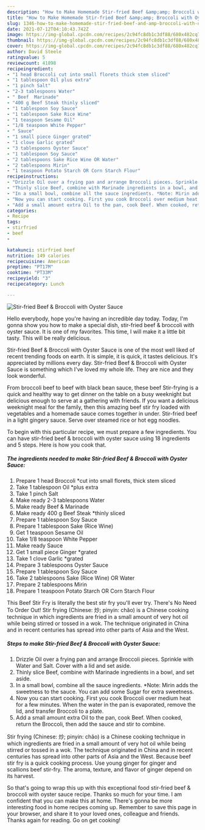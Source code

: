 ```yaml
---
description: "How to Make Homemade Stir-fried Beef &amp;amp; Broccoli with Oyster Sauce"
title: "How to Make Homemade Stir-fried Beef &amp;amp; Broccoli with Oyster Sauce"
slug: 1346-how-to-make-homemade-stir-fried-beef-and-amp-broccoli-with-oyster-sauce
date: 2021-07-12T04:10:43.742Z
image: https://img-global.cpcdn.com/recipes/2c94fc8db1c3df88/680x482cq70/stir-fried-beef-broccoli-with-oyster-sauce-recipe-main-photo.jpg
thumbnail: https://img-global.cpcdn.com/recipes/2c94fc8db1c3df88/680x482cq70/stir-fried-beef-broccoli-with-oyster-sauce-recipe-main-photo.jpg
cover: https://img-global.cpcdn.com/recipes/2c94fc8db1c3df88/680x482cq70/stir-fried-beef-broccoli-with-oyster-sauce-recipe-main-photo.jpg
author: David Steele
ratingvalue: 5
reviewcount: 41898
recipeingredient:
- "1 head Broccoli cut into small florets thick stem sliced"
- "1 tablespoon Oil plus extra"
- "1 pinch Salt"
- "2-3 tablespoons Water"
- " Beef  Marinade"
- "400 g Beef Steak thinly sliced"
- "1 tablespoon Soy Sauce"
- "1 tablespoon Sake Rice Wine"
- "1 teaspoon Sesame Oil"
- "1/8 teaspoon White Pepper"
- " Sauce"
- "1 small piece Ginger grated"
- "1 clove Garlic grated"
- "3 tablespoons Oyster Sauce"
- "1 tablespoon Soy Sauce"
- "2 tablespoons Sake Rice Wine OR Water"
- "2 tablespoons Mirin"
- "1 teaspoon Potato Starch OR Corn Starch Flour"
recipeinstructions:
- "Drizzle Oil over a frying pan and arrange Broccoli pieces. Sprinkle with Water and Salt. Cover with a lid and set aside."
- "Thinly slice Beef, combine with Marinade ingredients in a bowl, and set aside."
- "In a small bowl, combine all the sauce ingredients. *Note: Mirin adds the sweetness to the sauce. You can add some Sugar for extra sweetness."
- "Now you can start cooking. First you cook Broccoli over medium heat for a few minutes. When the water in the pan is evaporated, remove the lid, and transfer Broccoli to a plate."
- "Add a small amount extra Oil to the pan, cook Beef. When cooked, return the Broccoli, then add the sauce and stir to combine."
categories:
- Recipe
tags:
- stirfried
- beef
- 

katakunci: stirfried beef  
nutrition: 149 calories
recipecuisine: American
preptime: "PT17M"
cooktime: "PT33M"
recipeyield: "3"
recipecategory: Lunch

---
```



![Stir-fried Beef &amp; Broccoli with Oyster Sauce](https://img-global.cpcdn.com/recipes/2c94fc8db1c3df88/680x482cq70/stir-fried-beef-broccoli-with-oyster-sauce-recipe-main-photo.jpg)

Hello everybody, hope you're having an incredible day today. Today, I'm gonna show you how to make a special dish, stir-fried beef &amp; broccoli with oyster sauce. It is one of my favorites. This time, I will make it a little bit tasty. This will be really delicious.

Stir-fried Beef &amp; Broccoli with Oyster Sauce is one of the most well liked of recent trending foods on earth. It is simple, it is quick, it tastes delicious. It's appreciated by millions every day. Stir-fried Beef &amp; Broccoli with Oyster Sauce is something which I've loved my whole life. They are nice and they look wonderful.

From broccoli beef to beef with black bean sauce, these beef Stir-frying is a quick and healthy way to get dinner on the table on a busy weeknight but delicious enough to serve at a gathering with friends. If you want a delicious weeknight meal for the family, then this amazing beef stir fry loaded with vegetables and a homemade sauce comes together in under. Stir-fried beef in a light gingery sauce. Serve over steamed rice or hot egg noodles.


To begin with this particular recipe, we must prepare a few ingredients. You can have stir-fried beef &amp; broccoli with oyster sauce using 18 ingredients and 5 steps. Here is how you cook that.

<!--inarticleads1-->

##### The ingredients needed to make Stir-fried Beef &amp; Broccoli with Oyster Sauce:

1. Prepare 1 head Broccoli *cut into small florets, thick stem sliced
1. Take 1 tablespoon Oil *plus extra
1. Take 1 pinch Salt
1. Make ready 2-3 tablespoons Water
1. Make ready  Beef &amp; Marinade
1. Make ready 400 g Beef Steak *thinly sliced
1. Prepare 1 tablespoon Soy Sauce
1. Prepare 1 tablespoon Sake (Rice Wine)
1. Get 1 teaspoon Sesame Oil
1. Take 1/8 teaspoon White Pepper
1. Make ready  Sauce
1. Get 1 small piece Ginger *grated
1. Take 1 clove Garlic *grated
1. Prepare 3 tablespoons Oyster Sauce
1. Prepare 1 tablespoon Soy Sauce
1. Take 2 tablespoons Sake (Rice Wine) OR Water
1. Prepare 2 tablespoons Mirin
1. Prepare 1 teaspoon Potato Starch OR Corn Starch Flour


This Beef Stir Fry is literally the best stir fry you&#39;ll ever try. There&#39;s No Need To Order Out! Stir frying (Chinese: 炒; pinyin: chǎo) is a Chinese cooking technique in which ingredients are fried in a small amount of very hot oil while being stirred or tossed in a wok. The technique originated in China and in recent centuries has spread into other parts of Asia and the West. 

<!--inarticleads2-->

##### Steps to make Stir-fried Beef &amp; Broccoli with Oyster Sauce:

1. Drizzle Oil over a frying pan and arrange Broccoli pieces. Sprinkle with Water and Salt. Cover with a lid and set aside.
1. Thinly slice Beef, combine with Marinade ingredients in a bowl, and set aside.
1. In a small bowl, combine all the sauce ingredients. *Note: Mirin adds the sweetness to the sauce. You can add some Sugar for extra sweetness.
1. Now you can start cooking. First you cook Broccoli over medium heat for a few minutes. When the water in the pan is evaporated, remove the lid, and transfer Broccoli to a plate.
1. Add a small amount extra Oil to the pan, cook Beef. When cooked, return the Broccoli, then add the sauce and stir to combine.


Stir frying (Chinese: 炒; pinyin: chǎo) is a Chinese cooking technique in which ingredients are fried in a small amount of very hot oil while being stirred or tossed in a wok. The technique originated in China and in recent centuries has spread into other parts of Asia and the West. Because beef stir fry is a quick cooking process. Use young ginger for ginger and scallions beef stir-fry. The aroma, texture, and flavor of ginger depend on its harvest. 

So that's going to wrap this up with this exceptional food stir-fried beef &amp; broccoli with oyster sauce recipe. Thanks so much for your time. I am confident that you can make this at home. There's gonna be more interesting food in home recipes coming up. Remember to save this page in your browser, and share it to your loved ones, colleague and friends. Thanks again for reading. Go on get cooking!

